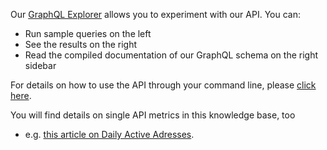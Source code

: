 Our [GraphQL Explorer](https://api.santiment.net/graphiql) allows you to
experiment with our API. You can:

-   Run sample queries on the left
-   See the results on the right
-   Read the compiled documentation of our GraphQL schema on the right
    sidebar

For details on how to use the API through your command line, please
[click
here](/intercom-articles/getting-started/sanbase-api/using-the-sanbase-api-from-the-command-line).

You will find details on single API metrics in this knowledge base, too
- e.g. [this article on Daily Active
Adresses](/intercom-articles/metrics-explained/api/api-of-metric-daily-active-addresses).
